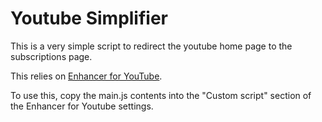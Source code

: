 # Youtube Simplifier

This is a very simple script to redirect the youtube home page to the subscriptions page.

This relies on [Enhancer for YouTube](https://chrome.google.com/webstore/detail/enhancer-for-youtube/ponfpcnoihfmfllpaingbgckeeldkhle).

To use this, copy the main.js contents into the "Custom script" section of the Enhancer for Youtube settings.
